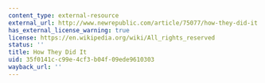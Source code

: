 ```yaml
---
content_type: external-resource
external_url: http://www.newrepublic.com/article/75077/how-they-did-it
has_external_license_warning: true
license: https://en.wikipedia.org/wiki/All_rights_reserved
status: ''
title: How They Did It
uid: 35f0141c-c99e-4cf3-b04f-09ede9610303
wayback_url: ''
---
```

